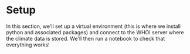 # Setup
In this section, we'll set up a virtual environment (this is where we install python and associated packages) and connect to the WHOI server where the climate data is stored. We'll then run a notebook to check that everything works!



